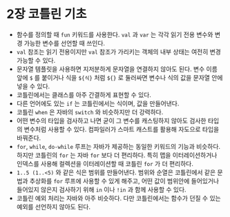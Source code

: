 # 2장 코틀린 기초

- 함수를 정의할 때 `fun` 키워드를 사용한다. `val` 과 `var` 는 각각 읽기 전용 변수와 변경 가능한 변수를 선언할 때 쓰인다.
- `val` 참조는 읽기 전용이지만 `val` 참조가 가리키는 객체의 내부 상태는 여전히 변경 가능할 수 있다.
- 문자열 템플릿을 사용하면 지저분하게 문자열을 연결하지 않아도 된다. 변수 이름 앞에 `$` 를 붙이거나 식을 `${식}` 처럼 `${}` 로 둘러싸면 변수나 식의 값을 문자열 안에 넣을 수 있다.
- 코틀린에서는 클래스를 아주 간결하게 표현할 수 있다.
- 다른 언어에도 있는 `if` 는 코틀린에서는 식이며, 값을 만들어낸다.
- 코틀린 `when` 은 자바의 `switch` 와 비슷하지만 더 강력하다.
- 어떤 변수의 타입을 검사하고 나면 굳이 그 변수를 캐스팅하지 않아도 검사한 타입의 변수처럼 사용할 수 있다. 컴파일러가 스마트 캐스트를 활용해 자도으로 타입을 바꿔준다.
- `for`, `while`, `do-while` 루프는 자바가 제공하는 동일한 키워드의 기능과 비슷하다. 하지만 코틀린의 `for` 는 자바 `for` 보다 더 편리하다. 특히 맵을 이터레이션하거나 인덱스를 사용해 컬렉션을 이터레이션할 때 코틀린 `for` 가 더 편리하다.
- `1..5 (1..<5)` 와 같은 식은 범위를 만들어낸다. 범위와 순열은 코틀린에서 같은 문법과 추상화를 `for` 루프에 사용할 수 있게 해주고, 어떤 값이 범위안에 들어있거나 들어있지 않은지 검사하기 위해 `in` 이나 `!in` 과 함께 사용할 수 있다.
- 코틀린 예외 처리는 자바와 아주 비슷하다. 다만 코틀린에서는 함수가 던질 수 있는 예외를 선언하지 않아도 된다.